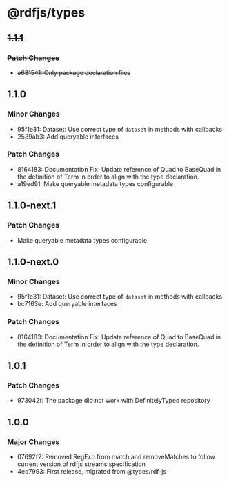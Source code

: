 # @rdfjs/types

## ~~1.1.1~~

### ~~Patch Changes~~

- ~~a631541: Only package declaration files~~

## 1.1.0

### Minor Changes

- 95f1e31: Dataset: Use correct type of `dataset` in methods with callbacks
- 2539ab3: Add queryable interfaces

### Patch Changes

- 8164183: Documentation Fix: Update reference of Quad to BaseQuad in the definition of Term in order to align with the type declaration.
- a19ed91: Make queryable metadata types configurable

## 1.1.0-next.1

### Patch Changes

- Make queryable metadata types configurable

## 1.1.0-next.0

### Minor Changes

- 95f1e31: Dataset: Use correct type of `dataset` in methods with callbacks
- bc7163e: Add queryable interfaces

### Patch Changes

- 8164183: Documentation Fix: Update reference of Quad to BaseQuad in the definition of Term in order to align with the type declaration.

## 1.0.1

### Patch Changes

- 973042f: The package did not work with DefinitelyTyped repository

## 1.0.0

### Major Changes

- 07692f2: Removed RegExp from match and removeMatches to follow current version of rdfjs streams specification
- 4ed7993: First release, migrated from @types/rdf-js
